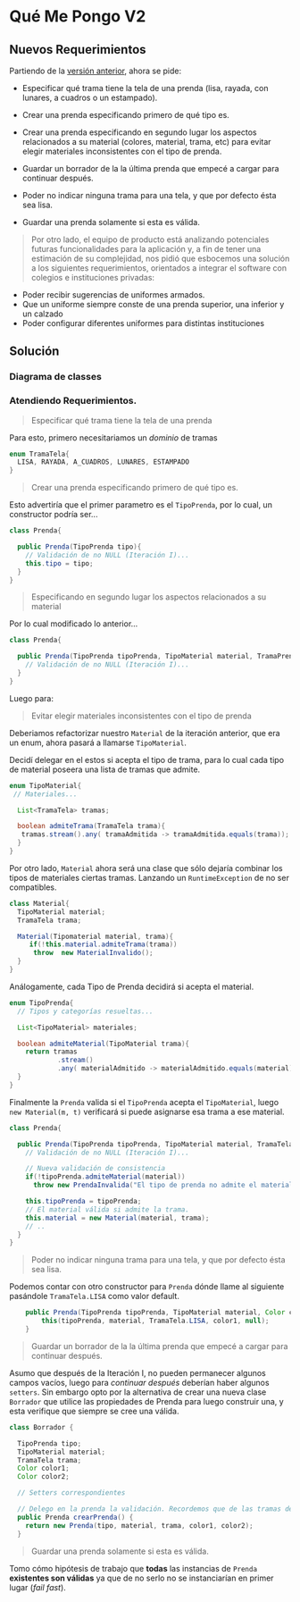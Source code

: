 # Qué Me Pongo V2

## Nuevos Requerimientos

Partiendo de la [versión anterior](./01-qmp.md), ahora se pide:

- Especificar qué trama tiene la tela de una prenda (lisa, rayada, con lunares, a cuadros o un estampado).

- Crear una prenda especificando primero de qué tipo es.
- Crear una prenda especificando en segundo lugar los aspectos relacionados a su material (colores, material, trama, etc) para evitar elegir materiales inconsistentes con el tipo de prenda.
- Guardar un borrador de la la última prenda que empecé a cargar para continuar después.
- Poder no indicar ninguna trama para una tela, y que por defecto ésta sea lisa.
- Guardar una prenda solamente si esta es válida.

> Por otro lado, el equipo de producto está analizando potenciales futuras funcionalidades para la aplicación y, a fin de tener una estimación de su complejidad, nos pidió que esbocemos una solución a los siguientes requerimientos, orientados a integrar el software con colegios e instituciones privadas:

- Poder recibir sugerencias de uniformes armados.
- Que un uniforme siempre conste de una prenda superior, una inferior y un calzado
- Poder configurar diferentes uniformes para distintas instituciones

## Solución

### Diagrama de classes

### Atendiendo Requerimientos.

> Especificar qué trama tiene la tela de una prenda

Para esto, primero necesitariamos un _dominio_ de tramas

```java
enum TramaTela{
  LISA, RAYADA, A_CUADROS, LUNARES, ESTAMPADO
}
```

> Crear una prenda especificando primero de qué tipo es.

Esto advertiría que el primer parametro es el `TipoPrenda`, por lo cual, un constructor podría ser...

```java
class Prenda{

  public Prenda(TipoPrenda tipo){
    // Validación de no NULL (Iteración I)...
    this.tipo = tipo;
  }
}
```

> Especificando en segundo lugar los aspectos relacionados a su material

Por lo cual modificado lo anterior...

```java
class Prenda{

  public Prenda(TipoPrenda tipoPrenda, TipoMaterial material, TramaPrenda trama, ...){
    // Validación de no NULL (Iteración I)...
  }
}
```

Luego para:

> Evitar elegir materiales inconsistentes con el tipo de prenda

Deberiamos refactorizar nuestro `Material` de la iteración anterior, que era un enum, ahora pasará a llamarse `TipoMaterial`.

Decidí delegar en el estos si acepta el tipo de trama, para lo cual cada tipo de material poseera una lista de tramas que admite.

```java
enum TipoMaterial{
 // Materiales...

  List<TramaTela> tramas;

  boolean admiteTrama(TramaTela trama){
   tramas.stream().any( tramaAdmitida -> tramaAdmitida.equals(trama));
  }
}
```

Por otro lado, `Material` ahora será una clase que sólo dejaría combinar los tipos de materiales ciertas tramas. Lanzando un `RuntimeException` de no ser compatibles.

```java
class Material{
  TipoMaterial material;
  TramaTela trama;

  Material(Tipomaterial material, trama){
     if(!this.material.admiteTrama(trama))
      throw  new MaterialInvalido();
  }
}
```

Análogamente, cada Tipo de Prenda decidirá si acepta el material.

```java
enum TipoPrenda{
  // Tipos y categorías resueltas...

  List<TipoMaterial> materiales;

  boolean admiteMaterial(TipoMaterial trama){
    return tramas
            .stream()
            .any( materialAdmitido -> materialAdmitido.equals(material));
  }
}
```

Finalmente la `Prenda` valida si el `TipoPrenda` acepta el `TipoMaterial`, luego `new Material(m, t)` verificará si puede asignarse esa trama a ese material.

```java
class Prenda{

  public Prenda(TipoPrenda tipoPrenda, TipoMaterial material, TramaTela trama, ...){
    // Validación de no NULL (Iteración I)...

    // Nueva validación de consistencia
    if(!tipoPrenda.admiteMaterial(material))
      throw new PrendaInvalida("El tipo de prenda no admite el material seleccionado.");

    this.tipoPrenda = tipoPrenda;
    // El material válida si admite la trama.
    this.material = new Material(material, trama);
    // ..
  }
}
```

> Poder no indicar ninguna trama para una tela, y que por defecto ésta sea lisa.

Podemos contar con otro constructor para `Prenda` dónde llame al siguiente pasándole `TramaTela.LISA` como valor default.

```java
    public Prenda(TipoPrenda tipoPrenda, TipoMaterial material, Color color1) {
        this(tipoPrenda, material, TramaTela.LISA, color1, null);
    }
```

> Guardar un borrador de la la última prenda que empecé a cargar para continuar después.

Asumo que después de la Iteración I, no pueden permanecer algunos campos vacíos, luego para _continuar después_ deberían haber algunos `setters`.
Sin embargo opto por la alternativa de crear una nueva clase `Borrador` que utilice las propiedades de Prenda para luego construir una, y esta verifique que siempre se cree una válida.

```java
class Borrador {

  TipoPrenda tipo;
  TipoMaterial material;
  TramaTela trama;
  Color color1;
  Color color2;

  // Setters correspondientes

  // Delego en la prenda la validación. Recordemos que de las tramas default se encarga el material.
  public Prenda crearPrenda() {
    return new Prenda(tipo, material, trama, color1, color2);
  }
```

> Guardar una prenda solamente si esta es válida.

Tomo cómo hipótesis de trabajo que **todas** las instancias de `Prenda` **existentes son válidas** ya que de no serlo no se instanciarían en primer lugar (_fail fast_).
